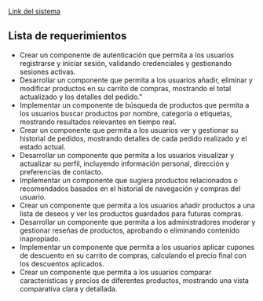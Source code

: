 [Link del sistema](http://https://bootstrap-sandbox-architecture.pages.dev/ "Link del sistema")

## Lista de requerimientos
- Crear un componente de autenticación que permita a los usuarios registrarse y iniciar sesión, validando credenciales y gestionando sesiones activas.
- Desarrollar un componente que permita a los usuarios añadir, eliminar y modificar productos en su carrito de compras, mostrando el total actualizado y los detalles del pedido."
- Implementar un componente de búsqueda de productos que permita a los usuarios buscar productos por nombre, categoría o etiquetas, mostrando resultados relevantes en tiempo real.
- Crear un componente que permita a los usuarios ver y gestionar su historial de pedidos, mostrando detalles de cada pedido realizado y el estado actual.
- Desarrollar un componente que permita a los usuarios visualizar y actualizar su perfil, incluyendo información personal, dirección y preferencias de contacto.
- Implementar un componente que sugiera productos relacionados o recomendados basados en el historial de navegación y compras del usuario.
- Crear un componente que permita a los usuarios añadir productos a una lista de deseos y ver los productos guardados para futuras compras.
- Desarrollar un componente que permita a los administradores moderar y gestionar reseñas de productos, aprobando o eliminando contenido inapropiado.
- Implementar un componente que permita a los usuarios aplicar cupones de descuento en su carrito de compras, calculando el precio final con los descuentos aplicados.
- Crear un componente que permita a los usuarios comparar características y precios de diferentes productos, mostrando una vista comparativa clara y detallada.